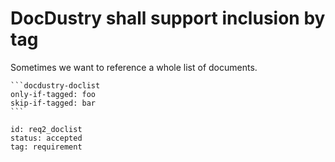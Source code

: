 # DocDustry shall support inclusion by tag

Sometimes we want to reference a whole list of documents.

    ```docdustry-doclist
    only-if-tagged: foo
    skip-if-tagged: bar
    ```

```docdustry-docmeta
id: req2_doclist
status: accepted
tag: requirement
```
